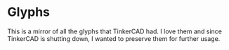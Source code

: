 # Glyphs

This is a mirror of all the glyphs that TinkerCAD had. I love them and since
TinkerCAD is shutting down, I wanted to preserve them for further usage.